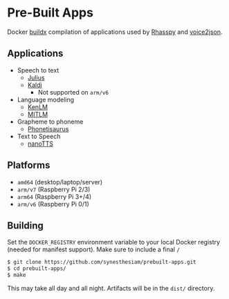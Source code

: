 # Pre-Built Apps

Docker [buildx](https://docs.docker.com/buildx/working-with-buildx/) compilation of applications used by [Rhasspy](https://github.com/rhasspy) and [voice2json](https://voice2json.org).

## Applications

* Speech to text
    * [Julius](https://github.com/julius-speech/julius)
    * [Kaldi](https://kaldi-asr.org)
        * Not supported on `arm/v6`
* Language modeling
    * [KenLM](https://kheafield.com/code/kenlm/)
    * [MITLM](https://github.com/mitlm/mitlm)
* Grapheme to phoneme
    * [Phonetisaurus](https://github.com/AdolfVonKleist/Phonetisaurus)
* Text to Speech
    * [nanoTTS](https://github.com/gmn/nanotts)

## Platforms

* `amd64` (desktop/laptop/server)
* `arm/v7` (Raspberry Pi 2/3)
* `arm64` (Raspberry Pi 3+/4)
* `arm/v6` (Raspberry Pi 0/1)

## Building

Set the `DOCKER_REGISTRY` environment variable to your local Docker registry (needed for manifest support). Make sure to include a final `/`

```bash
$ git clone https://github.com/synesthesiam/prebuilt-apps.git
$ cd prebuilt-apps/
$ make
```

This may take all day and all night. Artifacts will be in the `dist/` directory.
